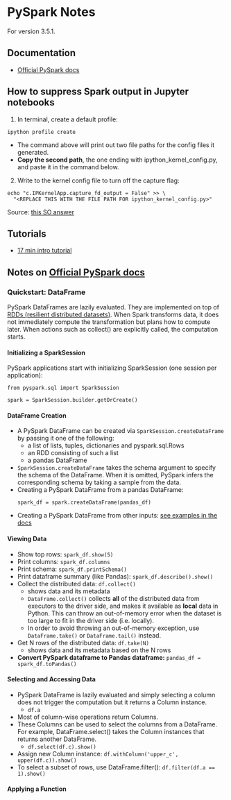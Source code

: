 # PySpark Notes
For version 3.5.1.

## Documentation
- [Official PySpark docs](https://spark.apache.org/docs/latest/api/python/index.html)

## How to suppress Spark output in Jupyter notebooks  
1. In terminal, create a default profile:
```
ipython profile create
```
  - The command above will print out two file paths for the config files it generated.
  - **Copy the second path**, the one ending with ipython_kernel_config.py, and paste it in the command below.

2. Write to the kernel config file to turn off the capture flag:
```
echo "c.IPKernelApp.capture_fd_output = False" >> \
  "<REPLACE THIS WITH THE FILE PATH FOR ipython_kernel_config.py>"
```

Source: [this SO answer](https://stackoverflow.com/a/70613254/23800771)


## Tutorials
- [17 min intro tutorial](https://www.youtube.com/watch?v=YvTzvZh3yTE)

## Notes on [Official PySpark docs](https://spark.apache.org/docs/latest/api/python/index.html)
### Quickstart: DataFrame
PySpark DataFrames are lazily evaluated. They are implemented on top of [RDDs (resilient distributed datasets)](https://spark.apache.org/docs/latest/rdd-programming-guide.html#overview). When Spark transforms data, it does not immediately compute the transformation but plans how to compute later. When actions such as collect() are explicitly called, the computation starts.

#### Initializing a SparkSession
PySpark applications start with initializing SparkSession (one session per application):
```
from pyspark.sql import SparkSession
  
spark = SparkSession.builder.getOrCreate()
```

#### DataFrame Creation  
- A PySpark DataFrame can be created via `SparkSession.createDataFrame` by passing it one of the following:
  - a list of lists, tuples, dictionaries and pyspark.sql.Rows
  - an RDD consisting of such a list
  - a pandas DataFrame
- `SparkSession.createDataFrame` takes the schema argument to specify the schema of the DataFrame. When it is omitted, PySpark infers the corresponding schema by taking a sample from the data.
- Creating a PySpark DataFrame from a pandas DataFrame:
  ```
  spark_df = spark.createDataFrame(pandas_df)
  ```
- Creating a PySpark DataFrame from other inputs: [see examples in the docs](https://spark.apache.org/docs/latest/api/python/getting_started/quickstart_df.html#DataFrame-Creation)

#### Viewing Data
- Show top rows: `spark_df.show(5)`
- Print columns: `spark_df.columns`
- Print schema: `spark_df.printSchema()`
- Print dataframe summary (like Pandas): `spark_df.describe().show()`
- Collect the distributed data: `df.collect()`
  - shows data and its metadata
  - `DataFrame.collect()` collects **all** of the distributed data from executors to the driver side, and makes it available as **local** data in Python. This can throw an out-of-memory error when the dataset is too large to fit in the driver side (i.e. locally).
  - In order to avoid throwing an out-of-memory exception, use `DataFrame.take()` or `DataFrame.tail()` instead.
- Get N rows of the distributed data: `df.take(N)`
  - shows data and its metadata based on the N rows
- **Convert PySpark dataframe to Pandas dataframe:** `pandas_df = spark_df.toPandas()`

  
#### Selecting and Accessing Data
- PySpark DataFrame is lazily evaluated and simply selecting a column does not trigger the computation but it returns a Column instance.
  - `df.a`
- Most of column-wise operations return Columns.
- These Columns can be used to select the columns from a DataFrame. For example, DataFrame.select() takes the Column instances that returns another DataFrame.
  - `df.select(df.c).show()`
- Assign new Column instance: `df.withColumn('upper_c', upper(df.c)).show()`
- To select a subset of rows, use DataFrame.filter(): `df.filter(df.a == 1).show()`

#### Applying a Function
